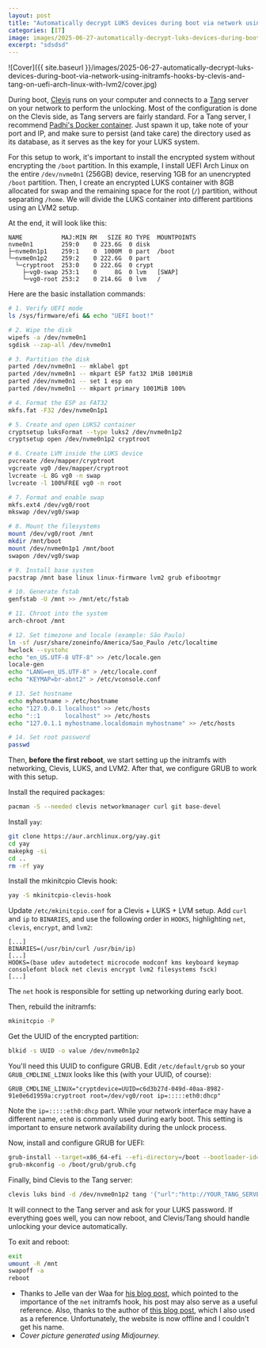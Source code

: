 ```yaml
---
layout: post
title: "Automatically decrypt LUKS devices during boot via network using initramfs hooks by Clevis and Tang on UEFI Arch Linux with LVM2"
categories: [IT]
image: images/2025-06-27-automatically-decrypt-luks-devices-during-boot-via-network-using-initramfs-hooks-by-clevis-and-tang-on-uefi-arch-linux-with-lvm2/cover.jpg
excerpt: "sdsdsd"
---
```


![Cover]({{ site.baseurl }}/images/2025-06-27-automatically-decrypt-luks-devices-during-boot-via-network-using-initramfs-hooks-by-clevis-and-tang-on-uefi-arch-linux-with-lvm2/cover.jpg)

During boot, [Clevis](https://github.com/latchset/clevis) runs on your computer and connects to a [Tang](https://github.com/latchset/tang) server on your network to perform the unlocking. Most of the configuration is done on the Clevis side, as Tang servers are fairly standard. For a Tang server, I recommend [Padhi's Docker container](https://github.com/padhi-homelab/docker_tang). Just spawn it up, take note of your port and IP, and make sure to persist (and take care) the directory used as its database, as it serves as the key for your LUKS system.

For this setup to work, it's important to install the encrypted system without encrypting the `/boot` partition. In this example, I install UEFI Arch Linux on the entire `/dev/nvme0n1` (256GB) device, reserving 1GB for an unencrypted `/boot` partition. Then, I create an encrypted LUKS container with 8GB allocated for swap and the remaining space for the root (`/`) partition, without separating `/home`. We will divide the LUKS container into different partitions using an LVM2 setup.

At the end, it will look like this:
```
NAME           MAJ:MIN RM   SIZE RO TYPE  MOUNTPOINTS
nvme0n1        259:0    0 223.6G  0 disk  
├─nvme0n1p1    259:1    0  1000M  0 part  /boot
└─nvme0n1p2    259:2    0 222.6G  0 part  
  └─cryptroot  253:0    0 222.6G  0 crypt 
    ├─vg0-swap 253:1    0     8G  0 lvm   [SWAP]
    └─vg0-root 253:2    0 214.6G  0 lvm   /
```

Here are the basic installation commands:
```bash
# 1. Verify UEFI mode
ls /sys/firmware/efi && echo "UEFI boot!"

# 2. Wipe the disk
wipefs -a /dev/nvme0n1
sgdisk --zap-all /dev/nvme0n1

# 3. Partition the disk
parted /dev/nvme0n1 -- mklabel gpt
parted /dev/nvme0n1 -- mkpart ESP fat32 1MiB 1001MiB
parted /dev/nvme0n1 -- set 1 esp on
parted /dev/nvme0n1 -- mkpart primary 1001MiB 100%

# 4. Format the ESP as FAT32
mkfs.fat -F32 /dev/nvme0n1p1

# 5. Create and open LUKS2 container
cryptsetup luksFormat --type luks2 /dev/nvme0n1p2
cryptsetup open /dev/nvme0n1p2 cryptroot

# 6. Create LVM inside the LUKS device
pvcreate /dev/mapper/cryptroot
vgcreate vg0 /dev/mapper/cryptroot
lvcreate -L 8G vg0 -n swap
lvcreate -l 100%FREE vg0 -n root

# 7. Format and enable swap
mkfs.ext4 /dev/vg0/root
mkswap /dev/vg0/swap

# 8. Mount the filesystems
mount /dev/vg0/root /mnt
mkdir /mnt/boot
mount /dev/nvme0n1p1 /mnt/boot
swapon /dev/vg0/swap

# 9. Install base system
pacstrap /mnt base linux linux-firmware lvm2 grub efibootmgr

# 10. Generate fstab
genfstab -U /mnt >> /mnt/etc/fstab

# 11. Chroot into the system
arch-chroot /mnt

# 12. Set timezone and locale (example: São Paulo)
ln -sf /usr/share/zoneinfo/America/Sao_Paulo /etc/localtime
hwclock --systohc
echo "en_US.UTF-8 UTF-8" >> /etc/locale.gen
locale-gen
echo "LANG=en_US.UTF-8" > /etc/locale.conf
echo "KEYMAP=br-abnt2" > /etc/vconsole.conf

# 13. Set hostname
echo myhostname > /etc/hostname
echo "127.0.0.1 localhost" >> /etc/hosts
echo "::1       localhost" >> /etc/hosts
echo "127.0.1.1 myhostname.localdomain myhostname" >> /etc/hosts

# 14. Set root password
passwd
```

Then, **before the first reboot**, we start setting up the initramfs with networking, Clevis, LUKS, and LVM2. After that, we configure GRUB to work with this setup.

Install the required packages:
```bash
pacman -S --needed clevis networkmanager curl git base-devel
```

Install `yay`:
```bash
git clone https://aur.archlinux.org/yay.git
cd yay
makepkg -si
cd ..
rm -rf yay
```

Install the mkinitcpio Clevis hook:
```bash
yay -S mkinitcpio-clevis-hook
```

Update `/etc/mkinitcpio.conf` for a Clevis + LUKS + LVM setup. Add `curl` and `ip` to `BINARIES`, and use the following order in `HOOKS`, highlighting `net`, `clevis`, `encrypt`, and `lvm2`:
```
[...]
BINARIES=(/usr/bin/curl /usr/bin/ip)
[...]
HOOKS=(base udev autodetect microcode modconf kms keyboard keymap consolefont block net clevis encrypt lvm2 filesystems fsck)
[...]
```

The `net` hook is responsible for setting up networking during early boot.

Then, rebuild the initramfs:
```bash
mkinitcpio -P
```

Get the UUID of the encrypted partition:
```bash
blkid -s UUID -o value /dev/nvme0n1p2
```

You'll need this UUID to configure GRUB. Edit `/etc/default/grub` so your `GRUB_CMDLINE_LINUX` looks like this (with your UUID, of course):
```
GRUB_CMDLINE_LINUX="cryptdevice=UUID=c6d3b27d-049d-40aa-8982-91e0e6d1959a:cryptroot root=/dev/vg0/root ip=:::::eth0:dhcp"
```

Note the `ip=:::::eth0:dhcp` part. While your network interface may have a different name, `eth0` is commonly used during early boot. This setting is important to ensure network availability during the unlock process.

Now, install and configure GRUB for UEFI:
```bash
grub-install --target=x86_64-efi --efi-directory=/boot --bootloader-id=GRUB
grub-mkconfig -o /boot/grub/grub.cfg
```

Finally, bind Clevis to the Tang server:
```bash
clevis luks bind -d /dev/nvme0n1p2 tang '{"url":"http://YOUR_TANG_SERVER_IP:YOUR_TANG_SERVER_PORT"}'
```

It will connect to the Tang server and ask for your LUKS password. If everything goes well, you can now reboot, and Clevis/Tang should handle unlocking your device automatically.

To exit and reboot:
```bash
exit
umount -R /mnt
swapoff -a
reboot
```

- Thanks to Jelle van der Waa for [his blog post](https://vdwaa.nl/arch-clevis-tang.html), which pointed to the importance of the `net` initramfs hook, his post may also serve as a useful reference. Also, thanks to the author of [this blog post](https://www.ogselfhosting.com/index.php/2023/12/25/tang-clevis-for-a-luks-encrypted-debian-server/), which I also used as a reference. Unfortunately, the website is now offline and I couldn't get his name.
- *Cover picture generated using Midjourney.*
